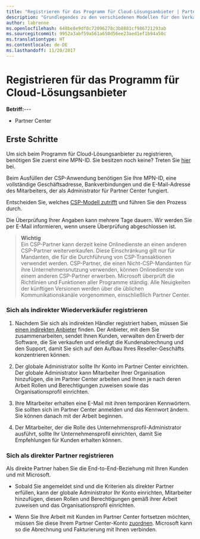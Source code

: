 ```yaml
---
title: "Registrieren für das Programm für Cloud-Lösungsanbieter | Partner Center"
description: "Grundlegendes zu den verschiedenen Modellen für den Verkauf in CSP und herausfinden, welche Lösung am besten zu Ihrem Unternehmen passt"
author: labrenne
ms.openlocfilehash: 648be8e9df0c72096278c3b8881cf986721293ab
ms.sourcegitcommit: 9952a3abf59a561a650d56ee23aed1ef1b94a50c
ms.translationtype: HT
ms.contentlocale: de-DE
ms.lasthandoff: 11/20/2017
---
```

# <a name="enroll-in-the-cloud-solution-provider-program"></a>Registrieren für das Programm für Cloud-Lösungsanbieter

**Betriff:**---

-  Partner Center


## <a name="get-started"></a>Erste Schritte

Um sich beim Programm für Cloud-Lösungsanbieter zu registrieren, benötigen Sie zuerst eine MPN-ID. Sie besitzen noch keine? Treten Sie [hier](https://epe.mspartner.microsoft.com/EPE/portal/en-US?partnerid=) bei.

Beim Ausfüllen der CSP-Anwendung benötigen Sie Ihre MPN-ID, eine vollständige Geschäftsadresse, Bankverbindungen und die E-Mail-Adresse des Mitarbeiters, der als Administrator für Partner Center fungiert.

Entscheiden Sie, welches [CSP-Modell zutrifft](http://partner-l1.microsoft.com/cloud-solution-provider-direct-or-indirect.html?ocid=cx-pcprograms-cspprogram-tellusmorebusiness) und führen Sie den Prozess durch. 

Die Überprüfung Ihrer Angaben kann mehrere Tage dauern. Wir werden Sie per E-Mail informieren, wenn unsere Überprüfung abgeschlossen ist.

>**Wichtig**<br> Ein CSP-Partner kann derzeit keine Onlinedienste an einen anderen CSP-Partner weiterverkaufen. Diese Einschränkung gilt nur für Mandanten, die für die Durchführung von CSP-Transaktionen verwendet werden. CSP-Partner, die einen Nicht-CSP-Mandanten für ihre Unternehmensnutzung verwenden, können Onlinedienste von einem anderen CSP-Partner erwerben. Microsoft überprüft die Richtlinien und Funktionen aller Programme ständig. Alle Neuigkeiten der künftigen Versionen werden über die üblichen Kommunikationskanäle vorgenommen, einschließlich Partner Center.

### <a name="enroll-as-an-indirect-reseller"></a>Sich als indirekter Wiederverkäufer registrieren

1. Nachdem Sie sich als indirekten Händler registriert haben, müssen Sie [einen indirekten Anbieter](https://partnercenter.microsoft.com/partner/find-a-provider) finden. Der Anbieter, mit dem Sie zusammenarbeiten, sendet Ihnen Kunden, verwalten den Erwerb der Software, die Sie verkaufen und erledigt die Kundenabrechnung und den Support, damit Sie sich auf den Aufbau Ihres Reseller-Geschäfts konzentrieren können.

2. Der globale Administrator sollte Ihr Konto im Partner Center einrichten. Der globale Administrator kann Mitarbeiter Ihrer Organisation hinzufügen, die im Partner Center arbeiten und Ihnen je nach deren Arbeit Rollen und Berechtigungen zuweisen sowie das Organisationsprofil einrichten.

3. Ihre Mitarbeiter erhalten eine E-Mail mit ihren temporären Kennwörtern. Sie sollten sich im Partner Center anmelden und das Kennwort ändern. Sie können danach mit der Arbeit beginnen.

4. Der Mitarbeiter, der die Rolle des Unternehmensprofil-Administrator ausführt, sollte Ihr Unternehmensprofil einrichten, damit Sie Empfehlungen für Kunden erhalten können.

### <a name="enroll-as-a-direct-partner"></a>Sich als direkter Partner registrieren

Als direkte Partner haben Sie die End-to-End-Beziehung mit Ihren Kunden und mit Microsoft.

- Sobald Sie angemeldet sind und die Kriterien als direkter Partner erfüllen, kann der globale Administrator Ihr Konto einrichten, Mitarbeiter hinzufügen, diesen Rollen und Berechtigungen gemäß ihrer Arbeit zuweisen und das Organisationsprofil einrichten. 

- Wenn Sie Ihre Arbeit mit Kunden im Partner Center fortsetzen möchten, müssen Sie diese Ihrem Partner Center-Konto [zuordnen](request-a-relationship-with-a-customer.md).  Microsoft kann so die Abrechnung und Fakturierung mit Ihnen verbinden. 






